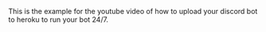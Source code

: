 This is the example for the youtube video of how to upload your discord bot to heroku to run your bot 24/7.
